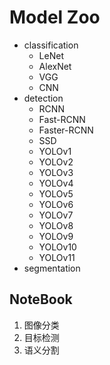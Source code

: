 # Model Zoo

- classification
  - LeNet
  - AlexNet
  - VGG
  - CNN
- detection
  - RCNN
  - Fast-RCNN
  - Faster-RCNN
  - SSD
  - YOLOv1
  - YOLOv2
  - YOLOv3
  - YOLOv4
  - YOLOv5
  - YOLOv6
  - YOLOv7
  - YOLOv8
  - YOLOv9
  - YOLOv10
  - YOLOv11
- segmentation

## NoteBook

1. 图像分类
2. 目标检测
3. 语义分割
